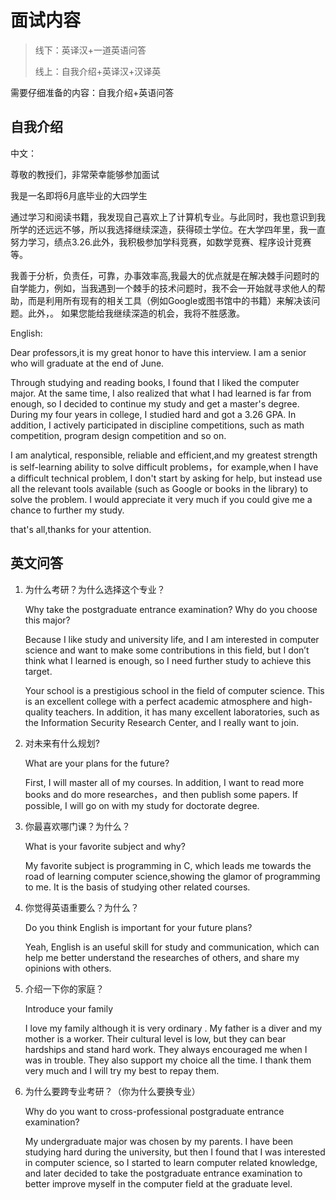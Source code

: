 # 面试内容

> 线下：英译汉+一道英语问答
>
> 线上：自我介绍+英译汉+汉译英

需要仔细准备的内容：自我介绍+英语问答

## 自我介绍

中文：

尊敬的教授们，非常荣幸能够参加面试

我是一名即将6月底毕业的大四学生

通过学习和阅读书籍，我发现自己喜欢上了计算机专业。与此同时，我也意识到我所学的还远远不够，所以我选择继续深造，获得硕士学位。在大学四年里，我一直努力学习，绩点3.26.此外，我积极参加学科竞赛，如数学竞赛、程序设计竞赛等。

我善于分析，负责任，可靠，办事效率高,我最大的优点就是在解决棘手问题时的自学能力，例如，当我遇到一个棘手的技术问题时，我不会一开始就寻求他人的帮助，而是利用所有现有的相关工具（例如Google或图书馆中的书籍）来解决该问题。此外，。 如果您能给我继续深造的机会，我将不胜感激。



English:

Dear professors,it is my great honor to have this interview. I am a senior who will graduate at the end of June.

Through studying and reading books, I found that I liked the computer major. At the same time, I also realized that what I had learned is far from enough, so I decided to continue my study and get a master's degree. During my four years in college, I studied hard and got a 3.26 GPA. In addition, I actively participated in discipline competitions, such as math competition, program design competition and so on. 

 I am analytical, responsible, reliable and efficient,and my greatest strength is self-learning ability to solve difficult problems，for example,when I have a difficult technical problem, I don't start by asking for help, but instead use all the relevant tools available (such as Google or books in the library) to solve the problem. I would appreciate it very much if you could give me a chance to further my study.

that's all,thanks for your attention.

## 英文问答

1. 为什么考研？为什么选择这个专业？ 
   

   Why take the postgraduate entrance examination? Why do you choose this major?

   Because I like study and university life, and I am interested in computer science and want to make some contributions in this field, but I don’t think what I learned is enough, so I need further study to achieve this target.

   Your school is a prestigious school in the field of computer science. This is an excellent college with a perfect academic atmosphere and high-quality teachers. In addition, it has many excellent laboratories, such as the Information Security Research Center, and I really want to join.

2. 对未来有什么规划?

   What are your plans for the future?

   First, I will master all of my courses. In addition, I want to read more books and do more researches，and then publish some papers. If possible, I will go on with my study for doctorate degree.

3. 你最喜欢哪门课？为什么？

   What is your favorite subject and why?

   My favorite subject is programming in C, which leads me towards the road of learning computer science,showing the glamor of programming to me. It is the basis of studying other related courses.

4. 你觉得英语重要么？为什么？

   Do you think English is important for your future plans?

   Yeah, English is an useful skill for study and communication, which can help me better understand the researches of others, and share my opinions with others.

5. 介绍一下你的家庭？

   Introduce your family

   I love my family although it is very ordinary . My father is a diver and my mother is a worker. Their cultural level is low, but they can bear hardships and stand hard work. They always encouraged me when I was in trouble. They also support my choice all the time. I thank them very much and I will try my best to repay them.

6. 为什么要跨专业考研？（你为什么要换专业）

   Why do you want to cross-professional postgraduate entrance examination?

   My undergraduate major was chosen by my parents. I have been studying hard during the university, but then I found that I was interested in computer science, so I started to learn computer related knowledge, and later decided to take the postgraduate entrance examination to better improve myself in the computer field at the graduate level.



